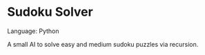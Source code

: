 Sudoku Solver
=============
Language: Python

A small AI to solve easy and medium sudoku puzzles via recursion.
